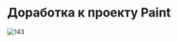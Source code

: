 # Доработка к проекту Paint
![143](https://user-images.githubusercontent.com/123800500/227786646-dd8668d3-a5c0-4f78-9520-e6cec078a589.jpg)
